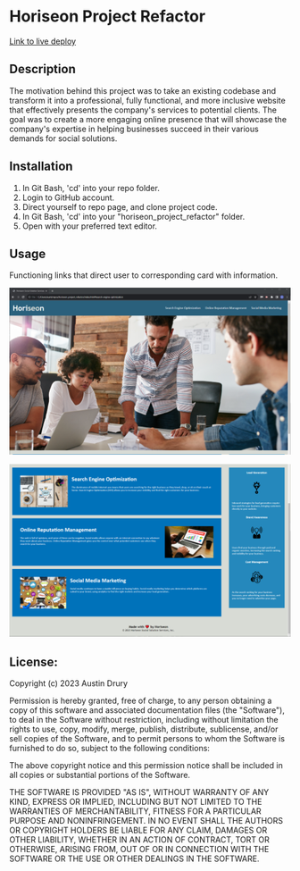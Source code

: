 # Horiseon Project Refactor

[Link to live deploy](https://ausdru.github.io/horiseon_project_refactor/)

## Description
The motivation behind this project was to take an existing codebase and transform it into a professional, fully functional, and more inclusive website that effectively presents the company's services to potential clients. The goal was to create a more engaging online presence that will showcase the company's expertise in helping businesses succeed in their various demands for social solutions.

## Installation
1. In Git Bash, 'cd' into your repo folder.
2. Login to GitHub account.
3. Direct yourself to repo page, and clone project code.
4. In Git Bash, 'cd' into your "horiseon_project_refactor" folder.
5. Open with your preferred text editor.

## Usage
Functioning links that direct user to corresponding card with information.

![top section](assets/images/ss_top.PNG)

![bottom section](assets/images/ss_bottom.PNG)

## License:
Copyright (c) 2023 Austin Drury

Permission is hereby granted, free of charge, to any person obtaining a copy
of this software and associated documentation files (the "Software"), to deal
in the Software without restriction, including without limitation the rights
to use, copy, modify, merge, publish, distribute, sublicense, and/or sell
copies of the Software, and to permit persons to whom the Software is
furnished to do so, subject to the following conditions:

The above copyright notice and this permission notice shall be included in all
copies or substantial portions of the Software.

THE SOFTWARE IS PROVIDED "AS IS", WITHOUT WARRANTY OF ANY KIND, EXPRESS OR
IMPLIED, INCLUDING BUT NOT LIMITED TO THE WARRANTIES OF MERCHANTABILITY,
FITNESS FOR A PARTICULAR PURPOSE AND NONINFRINGEMENT. IN NO EVENT SHALL THE
AUTHORS OR COPYRIGHT HOLDERS BE LIABLE FOR ANY CLAIM, DAMAGES OR OTHER
LIABILITY, WHETHER IN AN ACTION OF CONTRACT, TORT OR OTHERWISE, ARISING FROM,
OUT OF OR IN CONNECTION WITH THE SOFTWARE OR THE USE OR OTHER DEALINGS IN THE
SOFTWARE.
